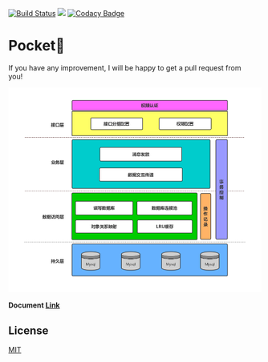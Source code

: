 [![Build Status](https://travis-ci.org/leyan95/pocket.svg?branch=master)](https://travis-ci.org/leyan95/pocket) 
[![](https://jitpack.io/v/leyan95/pocket.svg)](https://jitpack.io/#leyan95/pocket)
[![Codacy Badge](https://api.codacy.com/project/badge/Grade/3e6b780e5ae1409497f0f7ec957fda96)](https://www.codacy.com/app/leyan95/pocket?utm_source=github.com&amp;utm_medium=referral&amp;utm_content=leyan95/pocket&amp;utm_campaign=Badge_Grade)

# Pocket🚀
If you have any improvement, I will be happy to get a pull request from you!  

![Framework diagram](./hunter.png)

**Document [Link](https://www.yuque.com/shusheng/suibqb)**

## License
[MIT](https://choosealicense.com/licenses/mit/)